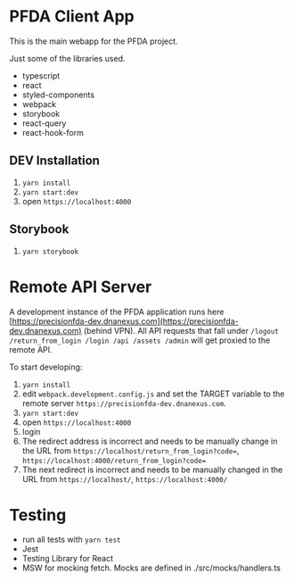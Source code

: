 # PFDA Client App
This is the main webapp for the PFDA project.


Just some of the libraries used.
- typescript
- react
- styled-components
- webpack
- storybook
- react-query
- react-hook-form


## DEV Installation
1. `yarn install`
2. `yarn start:dev`
3. open `https://localhost:4000`


## Storybook
1. `yarn storybook`

# Remote API Server
A development instance of the PFDA application runs here [https://precisionfda-dev.dnanexus.com](https://precisionfda-dev.dnanexus.com) (behind VPN). All API requests that fall under `/logout /return_from_login /login /api /assets /admin` will get proxied to the remote API.

To start developing:
1. `yarn install`
2. edit `webpack.development.config.js` and set the TARGET variable to the remote server `https://precisionfda-dev.dnanexus.com`.
3. `yarn start:dev`
4. open `https://localhost:4000`
5. login
6. The redirect address is incorrect and needs to be manually change in the URL from `https://localhost/return_from_login?code=`, `https://localhost:4000/return_from_login?code=`
7. The next redirect is incorrect and needs to be manually changed in the URL from `https://localhost/`, `https://localhost:4000/`

# Testing
- run all tests with `yarn test`
- Jest
- Testing Library for React
- MSW for mocking fetch. Mocks are defined in ./src/mocks/handlers.ts
